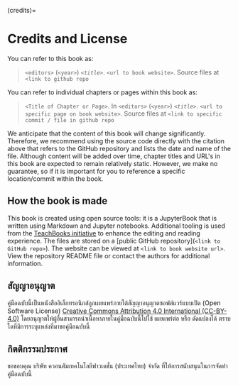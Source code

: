 (credits)=
# Credits and License

You can refer to this book as:

> `<editors>` (`<year>`) _`<title>`_. `<url to book website>`. Source files at `<link to github repo`

You can refer to individual chapters or pages within this book as:

> `<Title of Chapter or Page>`. In `<editors>` (`<year>`) _`<title>`_. `<url to specific page on book website>`. Source files at `<link to specific commit / file in github repo`

We anticipate that the content of this book will change significantly. Therefore, we recommend using the source code directly with the citation above that refers to the GitHub repository and lists the date and name of the file. Although content will be added over time, chapter titles and URL's in this book are expected to remain relatively static. However, we make no guarantee, so if it is important for you to reference a specific location/commit within the book.

## How the book is made

This book is created using open source tools: it is a JupyterBook that is written using Markdown and Jupyter notebooks. Additional tooling is used from the [TeachBooks initiative](https://teachbooks.io/) to enhance the editing and reading experience. The files are stored on a [public GitHub repository](`<link to GitHub repo>`). The website can be viewed at `<link to book website url>`. View the repository README file or contact the authors for additional information.

## สัญญาอนุญาต
คู่มือฉบับนี้เป็นหนังสืออิเล็กทรอนิกส์ถูกเผยแพร่ภายใต้สัญญาอนุญาตซอฟต์แวร์แบบเปิด (Open Software License) [Creative Commons Attribution 4.0 International (CC-BY-4.0)](https://creativecommons.org/licenses/by/4.0/) โดยอนุญาตให้ผู้อื่นสามารถนำเนื้อหาภายในคู่มือฉบับนี้ไปใช้ เผยแพร่ต่อ หรือ ดัดแปลงได้ ตราบใดที่มีการระบุแหล่งที่มาขอคู่มือฉบับนี้

## กิตติกรรมประกาศ
ขอขอบคุณ บริษัท ควอนตัมเทคโนโลยีฟาวเดชั่น (ประเทศไทย) จำกัด ที่ให้การสนับสนุนในการจัดทำคู่มือฉบับนี้